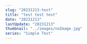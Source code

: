 ```yaml
---
slug: "20231213-test"
title: "test test test"
date: "20231213"
lastUpdate: "20231213"
thumbnail: "../images/noImage.jpg"
series: "Simple Test"
---
```

